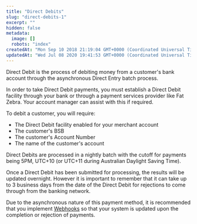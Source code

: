 ```yaml
---
title: "Direct Debits"
slug: "direct-debits-1"
excerpt: ""
hidden: false
metadata: 
  image: []
  robots: "index"
createdAt: "Mon Sep 10 2018 21:19:04 GMT+0000 (Coordinated Universal Time)"
updatedAt: "Wed Jul 08 2020 19:41:53 GMT+0000 (Coordinated Universal Time)"
---
```

Direct Debit is the process of debiting money from a customer's bank account through the asynchronous Direct Entry batch process.

In order to take Direct Debit payments, you must establish a Direct Debit facility through your bank or through a payment services provider like Fat Zebra. Your account manager can assist with this if required.

To debit a customer, you will require:

- The Direct Debit facility enabled for your merchant account
- The customer's BSB
- The customer's Account Number
- The name of the customer's account

Direct Debits are processed in a nightly batch with the cutoff for payments being 5PM, UTC+10 (or UTC+11 during Australian Daylight Saving Time). 

Once a Direct Debit has been submitted for processing, the results will be updated overnight. However it is important to remember that it can take up to 3 business days from the date of the Direct Debit for rejections to come through from the banking network.

Due to the asynchronous nature of this payment method, it is recommended that you implement [Webhooks](doc:webhooks) so that your system is updated upon the completion or rejection of payments.
